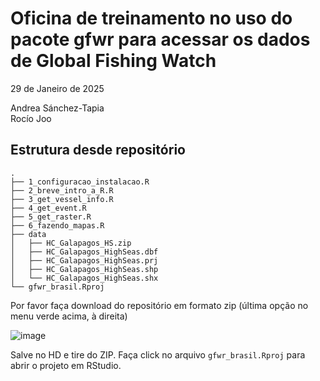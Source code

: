 # Oficina de treinamento no uso do pacote gfwr para acessar os dados de Global Fishing Watch

29 de Janeiro de 2025

Andrea Sánchez-Tapia  
Rocío Joo

## Estrutura desde repositório

```
.
├── 1_configuracao_instalacao.R
├── 2_breve_intro_a_R.R
├── 3_get_vessel_info.R
├── 4_get_event.R
├── 5_get_raster.R
├── 6_fazendo_mapas.R
├── data
│   ├── HC_Galapagos_HS.zip
│   ├── HC_Galapagos_HighSeas.dbf
│   ├── HC_Galapagos_HighSeas.prj
│   ├── HC_Galapagos_HighSeas.shp
│   └── HC_Galapagos_HighSeas.shx
└── gfwr_brasil.Rproj
```

Por favor faça download do repositório em formato zip (última opção no menu verde acima, à direita)

![image](https://github.com/user-attachments/assets/c971dca9-f416-410c-942b-4b0c07a40ee9)


Salve no HD e tire do ZIP. Faça click no arquivo `gfwr_brasil.Rproj` para abrir o projeto em RStudio. 
